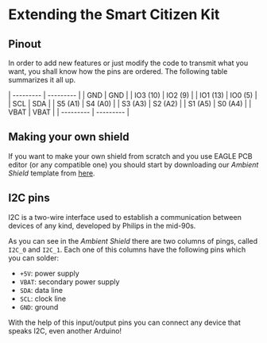# Extending the Smart Citizen Kit

## Pinout
In order to add new features or just modify the code to transmit what you want, you shall know how the pins are ordered. The following table summarizes it all up.

| --------- | --------- |
| GND       | GND       |
| IO3 (10)  | IO2 (9)   |
| IO1 (13)  | IO0 (5)   |
| SCL       | SDA       |
| S5  (A1)  | S4  (A0)  |
| S3  (A3)  | S2  (A2)  |
| S1  (A5)  | S0  (A4)  |
| VBAT      | VBAT      |
| --------- | --------- |

## Making your own shield
If you want to make your own shield from scratch and you use EAGLE PCB editor (or any compatible one) you should start by downloading our *Ambient Shield* template from [here](http://#).

## I2C pins
I2C is a two-wire interface used to establish a communication between devices of any kind, developed by Philips in the mid-90s.

As you can see in the *Ambient Shield* there are two columns of pings, called `I2C_0` and `I2C_1`. Each one of this columns have the following pins which you can solder:
- `+5V`: power supply 
- `VBAT`: secondary power supply
- `SDA`: data line
- `SCL`: clock line
- `GND`: ground

With the help of this input/output pins you can connect any device that speaks I2C, even another Arduino!
